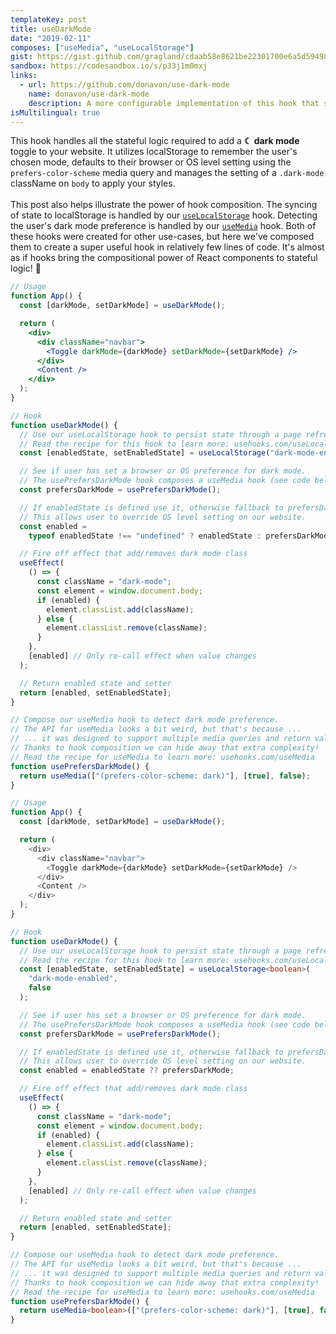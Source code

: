 ```yaml
---
templateKey: post
title: useDarkMode
date: "2019-02-11"
composes: ["useMedia", "useLocalStorage"]
gist: https://gist.github.com/gragland/cdaab58e8621be22301700e6a5d59498
sandbox: https://codesandbox.io/s/p33j1m0mxj
links:
  - url: https://github.com/donavon/use-dark-mode
    name: donavon/use-dark-mode
    description: A more configurable implementation of this hook that syncs changes across browser tabs and handles SSR. Provided much of the code and inspiration for this post.
isMultilingual: true
---
```


This hook handles all the stateful logic required to add a <b>☾ dark mode</b> toggle to your website. It utilizes localStorage to remember the user's chosen mode, defaults to their browser or OS level setting using the `prefers-color-scheme` media query and manages the setting of a `.dark-mode` className on `body` to apply your styles.
<br/><br/>
This post also helps illustrate the power of hook composition. The syncing of state to localStorage is handled by our [`useLocalStorage`](/useLocalStorage) hook. Detecting the user's dark mode preference is handled by our [`useMedia`](/useMedia) hook. Both of these hooks were created for other use-cases, but here we've composed them to create a super useful hook in relatively few lines of code. It's almost as if hooks bring the compositional power of React components to stateful logic! 🤯

```jsx
// Usage
function App() {
  const [darkMode, setDarkMode] = useDarkMode();

  return (
    <div>
      <div className="navbar">
        <Toggle darkMode={darkMode} setDarkMode={setDarkMode} />
      </div>
      <Content />
    </div>
  );
}

// Hook
function useDarkMode() {
  // Use our useLocalStorage hook to persist state through a page refresh.
  // Read the recipe for this hook to learn more: usehooks.com/useLocalStorage
  const [enabledState, setEnabledState] = useLocalStorage("dark-mode-enabled");

  // See if user has set a browser or OS preference for dark mode.
  // The usePrefersDarkMode hook composes a useMedia hook (see code below).
  const prefersDarkMode = usePrefersDarkMode();

  // If enabledState is defined use it, otherwise fallback to prefersDarkMode.
  // This allows user to override OS level setting on our website.
  const enabled =
    typeof enabledState !== "undefined" ? enabledState : prefersDarkMode;

  // Fire off effect that add/removes dark mode class
  useEffect(
    () => {
      const className = "dark-mode";
      const element = window.document.body;
      if (enabled) {
        element.classList.add(className);
      } else {
        element.classList.remove(className);
      }
    },
    [enabled] // Only re-call effect when value changes
  );

  // Return enabled state and setter
  return [enabled, setEnabledState];
}

// Compose our useMedia hook to detect dark mode preference.
// The API for useMedia looks a bit weird, but that's because ...
// ... it was designed to support multiple media queries and return values.
// Thanks to hook composition we can hide away that extra complexity!
// Read the recipe for useMedia to learn more: usehooks.com/useMedia
function usePrefersDarkMode() {
  return useMedia(["(prefers-color-scheme: dark)"], [true], false);
}
```

```typescript
// Usage
function App() {
  const [darkMode, setDarkMode] = useDarkMode();

  return (
    <div>
      <div className="navbar">
        <Toggle darkMode={darkMode} setDarkMode={setDarkMode} />
      </div>
      <Content />
    </div>
  );
}

// Hook
function useDarkMode() {
  // Use our useLocalStorage hook to persist state through a page refresh.
  // Read the recipe for this hook to learn more: usehooks.com/useLocalStorage
  const [enabledState, setEnabledState] = useLocalStorage<boolean>(
    "dark-mode-enabled",
    false
  );

  // See if user has set a browser or OS preference for dark mode.
  // The usePrefersDarkMode hook composes a useMedia hook (see code below).
  const prefersDarkMode = usePrefersDarkMode();

  // If enabledState is defined use it, otherwise fallback to prefersDarkMode.
  // This allows user to override OS level setting on our website.
  const enabled = enabledState ?? prefersDarkMode;

  // Fire off effect that add/removes dark mode class
  useEffect(
    () => {
      const className = "dark-mode";
      const element = window.document.body;
      if (enabled) {
        element.classList.add(className);
      } else {
        element.classList.remove(className);
      }
    },
    [enabled] // Only re-call effect when value changes
  );

  // Return enabled state and setter
  return [enabled, setEnabledState];
}

// Compose our useMedia hook to detect dark mode preference.
// The API for useMedia looks a bit weird, but that's because ...
// ... it was designed to support multiple media queries and return values.
// Thanks to hook composition we can hide away that extra complexity!
// Read the recipe for useMedia to learn more: usehooks.com/useMedia
function usePrefersDarkMode() {
  return useMedia<boolean>(["(prefers-color-scheme: dark)"], [true], false);
}
```
